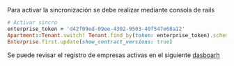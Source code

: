 
Para activar la sincronización se debe realizar mediante consola de rails

```ruby
# Activar sincro
enterprise_token = 'd42f09ed-09ee-4302-9503-40f547e68a12'
Apartment::Tenant.switch! Tenant.find_by(token: enterprise_token).scheme
Enterprise.first.update(show_contract_versions: true)
```

Se puede revisar el registro de empresas activas en el siguiente [dasboarh](https://app.us.luzmo.com/s/configuraciones-prendidas-master-d4856sk8uabcth5a)

